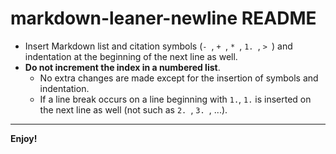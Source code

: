 # markdown-leaner-newline README

- Insert Markdown list and citation symbols (`- `, `+ `, `* `, `1. `, `> `) and indentation at the beginning of the next line as well.
- **Do not increment the index in a numbered list**.
    - No extra changes are made except for the insertion of symbols and indentation.
    - If a line break occurs on a line beginning with `1.`, `1.` is inserted on the next line as well (not such as `2. `, `3. `, ...).

---

**Enjoy!**
